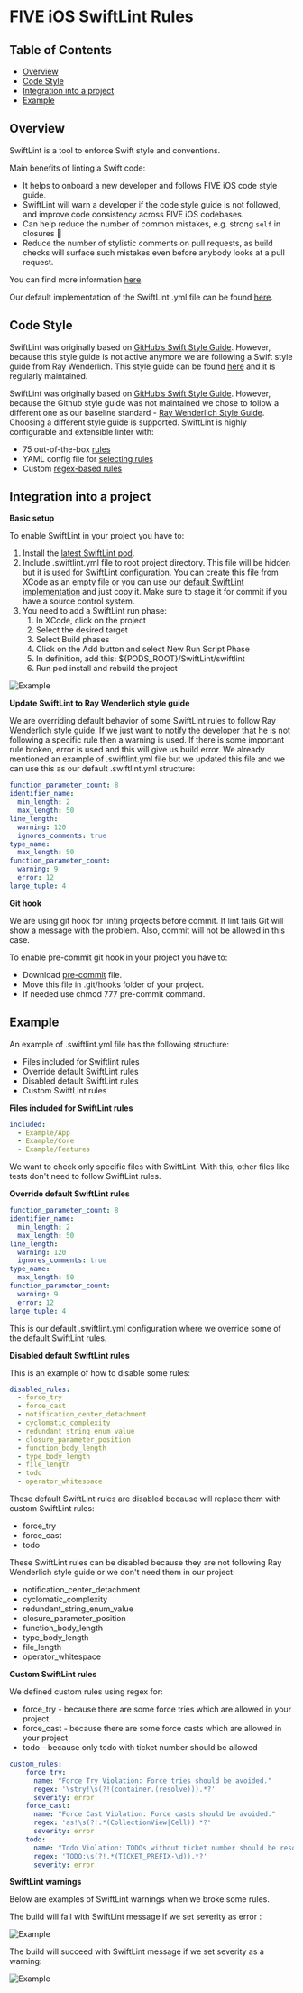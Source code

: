 # FIVE iOS SwiftLint Rules

## Table of Contents

* [Overview](#overview)
* [Code Style](#code-style)
* [Integration into a project](#integration-into-a-project)
* [Example](#example)

## Overview

SwiftLint is a tool to enforce Swift style and conventions.

Main benefits of linting a Swift code:
* It helps to onboard a new developer and follows FIVE iOS code style guide.
* SwiftLint will warn a developer if the code style guide is not followed, and improve code consistency across FIVE iOS codebases.
* Can help reduce the number of common mistakes, e.g. strong `self` in closures 💪
* Reduce the number of stylistic comments on pull requests, as build checks will surface such mistakes even before anybody looks at a pull request. 
 
You can find more information [here](https://github.com/realm/SwiftLint).

Our default implementation of the SwiftLint .yml file can be found [here](.swiftlint.yml).

## Code Style

SwiftLint was originally based on [GitHub’s Swift Style Guide](https://github.com/github/swift-style-guide). However, because this style guide is not active anymore we are following a Swift style guide from Ray Wenderlich. This style guide can be found [here](https://github.com/raywenderlich/swift-style-guide) and it is regularly maintained.

SwiftLint was originally based on [GitHub’s Swift Style Guide](https://github.com/github/swift-style-guide). However, because the Github style guide was not maintained we chose to follow a different one as our baseline standard - [Ray Wenderlich Style Guide](https://github.com/raywenderlich/swift-style-guide). Choosing a different style guide is supported. 
SwiftLint is highly configurable and extensible linter with:
* 75 out-of-the-box [rules](https://realm.github.io/SwiftLint/rule-directory.html)
* YAML config file for [selecting rules](https://github.com/realm/SwiftLint#configuration)
* Custom [regex-based rules](https://github.com/realm/SwiftLint#defining-custom-rules)


## Integration into a project

**Basic setup**

To enable SwiftLint in your project you have to:

1. Install the [latest SwiftLint pod](https://github.com/realm/SwiftLint/tags).
1. Include .swiftlint.yml file to root project directory. This file will be hidden but it is used for SwiftLint configuration. You can create this file from XCode as an empty file or you can use our [default SwiftLint implementation](.swiftlint.yml) and just copy it. Make sure to stage it for commit if you have a source control system.
1. You need to add a SwiftLint run phase:
    1. In XCode, click on the project
    1. Select the desired target
    1. Select Build phases
    1. Click on the Add button and select New Run Script Phase
    1. In definition, add this: ${PODS_ROOT}/SwiftLint/swiftlint
    1. Run pod install and rebuild the project
    
![Example](Images/Image_1.png)

**Update SwiftLint to  Ray Wenderlich style guide**

We are overriding default behavior of some SwiftLint rules to follow Ray Wenderlich style guide. If we just want to notify the developer that he is not following a specific rule then a warning is used. If there is some important rule broken, error is used and this will give us build error. We already mentioned an example of .swiftlint.yml file but we updated this file and we can use this as our default .swiftlint.yml structure:

```yaml
function_parameter_count: 8 
identifier_name: 
  min_length: 2 
  max_length: 50 
line_length: 
  warning: 120 
  ignores_comments: true 
type_name: 
  max_length: 50
function_parameter_count: 
  warning: 9 
  error: 12 
large_tuple: 4
```

**Git hook**

We are using git hook for linting projects before commit. If lint fails Git will show a message with the problem. Also, commit will not be allowed in this case.

To enable pre-commit git hook in your project you have to:
* Download [pre-commit](pre-commit)
 file.
* Move this file in .git/hooks folder of your project.
* If needed use chmod 777 pre-commit command.

## Example

An example of .swiftlint.yml file has the following structure:
* Files included for Swiftlint rules
* Override default SwiftLint rules
* Disabled default SwiftLint rules
* Custom SwiftLint rules

**Files included for SwiftLint rules**

```yaml
included: 
  - Example/App 
  - Example/Core
  - Example/Features
 ```
 
We want to check only specific files with SwiftLint. With this, other files like tests don't need to follow SwiftLint rules.

**Override default SwiftLint rules**

```yaml
function_parameter_count: 8 
identifier_name: 
  min_length: 2 
  max_length: 50 
line_length: 
  warning: 120 
  ignores_comments: true 
type_name: 
  max_length: 50
function_parameter_count: 
  warning: 9 
  error: 12 
large_tuple: 4
```

This is our default .swiftlint.yml configuration where we override some of the default SwiftLint rules.

**Disabled default SwiftLint rules**

This is an example of how to disable some rules:

```yaml
disabled_rules:
  - force_try
  - force_cast
  - notification_center_detachment
  - cyclomatic_complexity
  - redundant_string_enum_value
  - closure_parameter_position
  - function_body_length
  - type_body_length
  - file_length
  - todo
  - operator_whitespace
```
 
These default SwiftLint rules are disabled because will replace them with custom SwiftLint rules:
* force_try
* force_cast
* todo
 
These SwiftLint rules can be disabled because they are not following Ray Wenderlich style guide or we don't need them in our project:
* notification_center_detachment
* cyclomatic_complexity
* redundant_string_enum_value
* closure_parameter_position
* function_body_length
* type_body_length
* file_length
* operator_whitespace

**Custom SwiftLint rules**

We defined custom rules using regex for:
* force_try - because there are some force tries which are allowed in your project
* force_cast - because there are some force casts which are allowed in your project
* todo - because only todo with ticket number should be allowed

```yaml
custom_rules:
    force_try:
      name: "Force Try Violation: Force tries should be avoided."
      regex: '\stry!\s(?!(container.(resolve))).*?'
      severity: error
    force_cast:
      name: "Force Cast Violation: Force casts should be avoided."
      regex: 'as!\s(?!.*(CollectionView|Cell)).*?'
      severity: error
    todo:
      name: "Todo Violation: TODOs without ticket number should be resolved."
      regex: 'TODO:\s(?!.*(TICKET_PREFIX-\d)).*?'
      severity: error
```


**SwiftLint warnings**

Below are examples of SwiftLint warnings when we broke some rules.

The build will fail with SwiftLint message if we set severity as error :

![Example](Images/Image_2.png)

The build will succeed with SwiftLint message if we set severity as a warning:

![Example](Images/Image_3.png)
